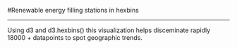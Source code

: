 #Renewable energy filling stations in hexbins

---

Using d3 and d3.hexbins() this visualization helps disceminate rapidly 18000 + datapoints to spot geographic trends. 
